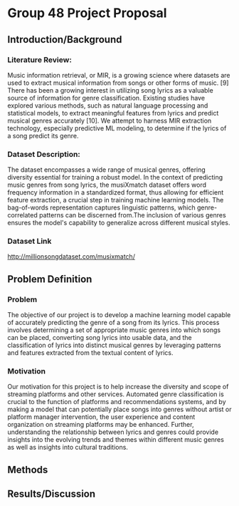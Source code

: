 # Group 48 Project Proposal
## Introduction/Background
### Literature Review:
Music information retrieval, or MIR, is a growing science where datasets are used to extract musical information from songs or other forms of music. [9] There has been a growing interest in utilizing song lyrics as a valuable source of information for genre classification. Existing studies have explored various methods, such as natural language processing and statistical models, to extract meaningful features from lyrics and predict musical genres accurately [10]. We attempt to harness MIR extraction technology, especially predictive ML modeling, to determine if the lyrics of a song predict its genre. 

### Dataset Description:
The dataset encompasses a wide range of musical genres, offering diversity essential for training a robust model. In the context of predicting music genres from song lyrics, the musiXmatch dataset offers word frequency information in a standardized format, thus allowing for efficient feature extraction, a crucial step in training machine learning models. The bag-of-words representation captures linguistic patterns, which genre-correlated patterns can be discerned from.The inclusion of various genres ensures the model's capability to generalize across different musical styles.

### Dataset Link
http://millionsongdataset.com/musixmatch/ 
## Problem Definition
### Problem
The objective of our project is to develop a machine learning model capable of accurately predicting the genre of a song from its lyrics. This process involves determining a set of appropriate music genres into which songs can be placed, converting song lyrics into usable data, and the classification of lyrics into distinct musical genres by leveraging patterns and features extracted from the textual content of lyrics.

### Motivation
Our motivation for this project is to help increase the diversity and scope of streaming platforms and other services. Automated genre classification is crucial to the function of platforms and recommendations systems, and by making a model that can potentially place songs into genres without artist or platform manager intervention, the user experience and content organization on streaming platforms may be enhanced. Further, understanding the relationship between lyrics and genres could provide insights into the evolving trends and themes within different music genres as well as insights into cultural traditions.

## Methods
## Results/Discussion
